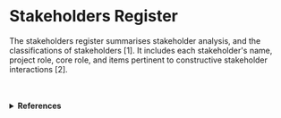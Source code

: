 <br>

# Stakeholders Register

The stakeholders register summarises stakeholder analysis, and the classifications of stakeholders [1].  It includes each stakeholder's name, project role, core role, and items pertinent to constructive stakeholder interactions [2].

<br>
<br>

<details><summary><b>References</b></summary>
<ol class="numeric">
    <li class="numeric">A Guide to the Project Management Body of Knowledge, Seventh Edition, 2021, The Standard for Project Management.</li>
    <li class="numeric"><a href="https://www.pmi.org/learning/library/stakeholder-management-plan-6090" target="_blank">Got stake?</a>, by J. B. Forman, & R. Discenza, 2012</li>
</ol>
</details>

<br>
<br>

<br>
<br>

<br>
<br>

<br>
<br>



